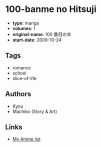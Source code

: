 # 100-banme no Hitsuji

-   **type**: manga
-   **volumes**: 1
-   **original-name**: 100 番目の羊
-   **start-date**: 2009-10-24

## Tags

-   romance
-   school
-   slice-of-life

## Authors

-   Kyou
-   Machiko (Story & Art)

## Links

-   [My Anime list](https://myanimelist.net/manga/95278/100-banme_no_Hitsuji)
